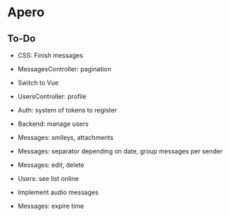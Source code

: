 # Apero

## To-Do

- CSS: Finish messages
- MessagesController: pagination
- Switch to Vue


- UsersController: profile
- Auth: system of tokens to register
- Backend: manage users
- Messages: smileys, attachments
- Messages: separator depending on date, group messages per sender
- Messages: edit, delete
- Users: see list online


- Implement audio messages
- Messages: expire time
